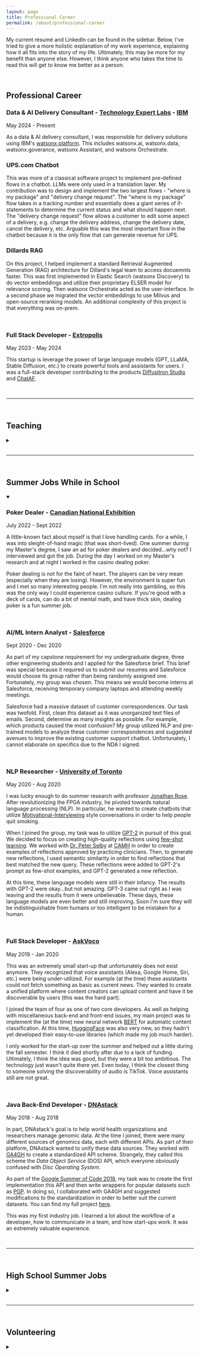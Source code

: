 ```yaml
---
layout: page
title: Professional Career
permalink: /about/professional-career
---
```


My current r&eacute;sum&eacute; and LinkedIn can be found in the sidebar. Below, I've tried to give a more holistic explanation of my work experience, explaining how it all fits into the story of my life. Ultimately, this may be more for my benefit than anyone else. However, I think anyone who takes the time to read this will get to know me better as a person.

<br>

## Professional Career

<h3>Data & AI Delivery Consultant - <a href="https://www.ibm.com/products/expertlabs" target="_blank">Technology Expert Labs</a> - <a href="https://www.ibm.com/" target="_blank">IBM</a></h3>
<span class="post-date work-experience-date">May 2024 - Present</span>

<p>As a data & AI delivery consultant, I was responsible for delivery solutions using IBM's <a href="https://www.ibm.com/products/watsonx" target="_blank">watsonx platform</a>. This includes watsonx.ai, watsonx.data, watsonx.goverance, watsonx Assistant, and watsonx Orchestrate.</p>

### UPS.com Chatbot

<p>This was more of a classical software project to implement pre-defined flows in a chatbot. LLMs were only used in a translation layer. My contribution was to design and implement the two largest flows - "where is my package" and "delivery change request". The "where is my package" flow takes in a tracking number and essentially does a giant series of if-statements to determine the current status and what should happen next. The "delivery change request" flow allows a customer to edit some aspect of a delivery, e.g. change the delivery address, change the delivery date, cancel the delivery, etc. Arguable this was the most important flow in the chatbot because it is the only flow that can generate revenue for UPS.</p> 


### Dillards RAG

<p>On this project, I helped implement a standard Retrieval Augmented Generation (RAG) architecture for Dillard's legal team to access docuemnts faster. This was first implemented in Elastic Search (watsonx Discovery) to do vector embeddings and utilize their proprietary ELSER model for relevance scoring. Then watsonx Orchestrate acted as the user-interface. In a second phase we migrated the vector embeddings to use Milvus and open-source reranking models. An additional complexity of this project is that everything was on-prem.</p>

<br>

<h3>Full Stack Developer - <a href="https://extropolis.ai/" target="_blank">Extropolis</a></h3>
<span class="post-date work-experience-date">May 2023 - May 2024</span>

<p>This startup is leverage the power of large language models (GPT, LLaMA, Stable Diffusion, etc.) to create powerful tools and assistants for users. I was a full-stack developer contributing to the products <a href="https://app.diffusitron.ai" target="_blank">Diffusitron Studio</a> and <a href="https://extropolis.ai/chataf/" target="_blank">ChatAF</a>.</p>

<br>

---

<br>

## Teaching
<details>
<summary></summary>

<p>There is an adage that "everyone should work in the service industry". I think equally everyone should teach in some form at least once in their life. To be a good teacher requires you to not only understand the material for yourself, but to understand how others understand the material. This requires a level of empathy that I have not found in any other domain. I hope teaching will always be part of my life in some way.</p>

<br>

<h3>Personal Tutor</h3>
<span class="post-date work-experience-date">2024 - 2025</span>

<p>One or two days of the week after work I tutor high school students in math; typically grade 11 to 12. In Ontario these classes are is called "<a href="https://www.edu.gov.on.ca/eng/curriculum/secondary/math1112currb.pdf#page=45" target="_blank">Functions</a>", "<a href="https://www.edu.gov.on.ca/eng/curriculum/secondary/math1112currb.pdf#page=87" target="_blank">Advanced Functions</a>", and "<a href="https://www.edu.gov.on.ca/eng/curriculum/secondary/math1112currb.pdf#page=101" target="_blank">Calculus and Vectors</a>". In the US this is equivalent to the classes which are typically called "Algebra 2", "Pre-Calculus", and "Calculus 1" (although it varies by state).</p>

<br>

<h3>Teaching Assistant - <a href="https://www.utoronto.ca/" target="_blank">University of Toronto</a></h3>
<span class="post-date work-experience-date">2021 - 2023</span>

During my Master's degree, I was the head TA of the courses <a href="https://engineering.calendar.utoronto.ca/course/ece345h1" target="_blank">ECE345</a>, <a href="https://engineering.calendar.utoronto.ca/course/ece358h1" target="_blank">ECE358</a>, and ECE1762 at the University of Toronto. Below are the exact dates.
<ul>
  <li><b>Sep 2021 - Dec 2021</b>: ECE358 and ECE345</li>
  <li><b>Sep 2022 - Dec 2022</b>: ECE358 and ECE345</li>
  <li><b>Jan 2023 - Apr 2023</b>: ECE1762</li>
</ul> 


<p>All of these courses are minor variants of each other, the broad topic being "Algorithm Design and Data Structures". The textbook used was "<a href="http://mitpress.mit.edu/9780262046305/introduction-to-algorithms/" target="_blank">Introduction to Algorithms</a>" by Thomas H Cormen, Charles E. Leiserson, Ronald L. Rivest, Clifford Stein (canonically referred to as CLRS). These courses were decently large, containing between 200 to 400 students depending on the semester. Here are some examples of <a href="/files/ECE358 Syllabus Fall 2022.pdf" target="_blank">Syllabus</a> and <a href="/files/ECE358 Weekly Schedule Fall 2022.pdf" target="_blank">Weekly Topic Schedule</a> from the 2022 Fall semester of ECE358.</p>

<p>I don't think I am overstepping when I say that I essentially ran these courses. In all three years, I created all of the homework assignments, the midterm, and the final exam as well as detailed solutions. I also created the rubrics for grading these assessments as well as managing all of the grading TAs. I completely overhauled the tutorial notes, creating a concrete lesson plan for the weekly tutorial sessions. I delivered two out of five tutorial sessions per week. I was the main contributor to responding to student questions via email and the course message board (piazza). Finally, I worked with all of the professors in order to create the Weekly Topic Schedule (example linked above) so that all lecture sections would stay on pace and in sync.</p>

<p>I am extremely proud of how these courses turned out when I was in charge. I took ECE358 during my undergraduate degree and I was disappointed at how poorly it was conducted. I always thought to myself that I could do better. Through my hard work, I reinvigorated these courses with changes that will last long after I've left. Evidenced by my <a href="/about/awards-and-achievements" target="_blank">TA awards</a> these changes were all for the better. I absolutely loved teaching these courses. Delivering the tutorials was one of my favorite parts of completing my Master's degree. Maybe one day I will come back from industry to teach at a university.</p>

<p>(In the future I may include examples of my tutorial notes, homework assignments, and exams. However, this course is still active, so I don't think I am allowed to.)</p>

<br>

<h3>Praxis I and II Teaching Assistant - <a href="https://www.utoronto.ca/" target="_blank">University of Toronto</a></h3>
<span class="post-date work-experience-date">2020 - 2021</span>

<p>At the University of Toronto, <a href="https://engsci.utoronto.ca/program/foundation-years/praxis/" target="_blank">Praxis</a> is the first-year engineering design course. This course has a lot of deliverables and they are all qualitative rather than quantitative. Thus, grading this course of over 300 students becomes quite the task. In my 3rd and 4th year, I became a grading TA of this course. I actually enjoyed it, and it helped me learn best practices when creating qualitative rubrics. These lessons were indispensable when I needed to develop similar types of rubrics as a head TA during my graduate degree.</p>

<br>

<h3>Personal Tutor - <a href="https://www.utoronto.ca/" target="_blank">University of Toronto</a></h3>
<span class="post-date work-experience-date">2019</span>

<p>An engineering student had a unique disability where she could only see things that were about 30 feet away. Any closer or farther, objects would go out of focus. In order to take notes, she needed to project her tablet onto the wall of her dorm room. As a result, she required some assistance to keep up with the classes. One of my first-year professors <a href="https://www.linkedin.com/in/jason-foster-11549438/?originalSubdomain=ca" target="_blank">Jason Foster</a> recommended me to the University of Toronto <a href="https://studentlife.utoronto.ca/department/accessibility-services/" target="_blank">Accessibility Services</a> to be her private tutor.</p>

<p>Two or three times a week, I would meet with this student for about an hour and we would go over the lecture material to make sure she understood it. I love teaching and I love helping people, so I really enjoyed these sessions.</p>

<br>

<h3>Peer Tutor - <a href="https://www.stalux.org/about/" target="_blank">Saint Thomas Aquinas High School</a></h3>
<span class="post-date work-experience-date">2016-2017</span>

<p>My high school had a peer tutoring program where upper-years would go in during their free block in order to help lower-year students with their assignments. I went in during my one free period as a Senior (Junior year I did not have a free period). This program is what sparked my love for teaching and tutoring.</p>

</details>

<br>

---

<br>

## Summer Jobs While in School
<details open>
<summary></summary>

<h3>Poker Dealer - <a href="https://www.theex.com/attractions/casino/" target="_blank">Canadian National Exhibition</a></h3>
<span class="post-date work-experience-date">July 2022 - Sept 2022</span>

<p>A little-known fact about myself is that I love handling cards. For a while, I was into sleight-of-hand magic (that was short-lived). One summer during my Master's degree, I saw an ad for poker dealers and decided...why not? I interviewed and got the job. During the day I worked on my Master's research and at night I worked in the casino dealing poker.</p>

<p>Poker dealing is not for the faint of heart. The players can be very mean (especially when they are losing). However, the environment is super fun and I met so many interesting people. I'm not really into gambling, so this was the only way I could experience casino culture. If you're good with a deck of cards, can do a bit of mental math, and have thick skin, dealing poker is a fun summer job.</p>

<br>

<h3>AI/ML Intern Analyst - <a href="https://www.salesforce.com/" target="_blank">Salesforce</a></h3>
<span class="post-date work-experience-date">Sept 2020 - Dec 2020</span>

<p>As part of my capstone requirement for my undergraduate degree, three other engineering students and I applied for the Salesforce brief. This brief was special because it required us to submit our resumes and Salesforce would choose its group rather than being randomly assigned one. Fortunately, my group was chosen. This means we would become interns at Salesforce, receiving temporary company laptops and attending weekly meetings.</p>

<p>Salesforce had a massive dataset of customer correspondences. Our task was twofold. First, clean this dataset as it was unorganized text files of emails. Second, determine as many insights as possible. For example, which products caused the most confusion? My group utilized NLP and pre-trained models to analyze these customer correspondences and suggested avenues to improve the existing customer support chatbot. Unfortunately, I cannot elaborate on specifics due to the NDA I signed.</p>

<br>

<h3>NLP Researcher - <a href="https://www.utoronto.ca/" target="_blank">University of Toronto</a></h3>
<span class="post-date work-experience-date">May 2020 - Aug 2020</span>

<p>I was lucky enough to do summer research with professor <a href="https://www.ece.utoronto.ca/people/rose-j-s/" target="_blank">Jonathan Rose</a>. After revolutionizing the FPGA industry, he pivoted towards natural language processing (NLP). In particular, he wanted to create chatbots that utilize <a href="https://www.guilford.com/books/Motivational-Interviewing/Miller-Rollnick/9781462552795" target="_blank">Motivational-Interviewing</a> style conversations in order to help people quit smoking.</p>

<p>When I joined the group, my task was to utilize <a href="https://cdn.openai.com/better-language-models/language_models_are_unsupervised_multitask_learners.pdf" target="_blank">GPT-2</a> in pursuit of this goal. We decided to focus on creating high-quality reflections using <a href="https://arxiv.org/abs/2005.14165" target="_blank">few-shot learning</a>. We worked with <a href="https://www.camh.ca/en/science-and-research/science-and-research-staff-directory/peterselby" target="_blank">Dr. Peter Selby</a> at <a href="https://www.camh.ca/" target="_blank">CAMH</a> in order to create examples of reflections approved by practicing clinicians. Then, to generate new reflections, I used semantic similarity in order to find reflections that best matched the new query. These reflections were added to GPT-2's prompt as few-shot examples, and GPT-2 generated a new reflection.</p>

<p>At this time, these language models were still in their infancy. The results with GPT-2 were okay...but not amazing. GPT-3 came out right as I was leaving and the results from it were unbelievable. These days, these language models are even better and still improving. Soon I'm sure they will be indistinguishable from humans or too intelligent to be mistaken for a human.</p>


<br>

<h3>Full Stack Developer - <a href="https://hatchery.engineering.utoronto.ca/team/voco/" target="_blank">AskVoco</a></h3>
<span class="post-date work-experience-date">May 2019 - Jan 2020</span>

<p>This was an extremely small start-up that unfortunately does not exist anymore. They recognized that voice assistants (Alexa, Google Home, Siri, etc.) were being under-utilized. For example (at the time) these assistants could not fetch something as basic as current news. They wanted to create a unified platform where content creators can upload content and have it be discoverable by users (this was the hard part).</p>

<p>I joined the team of four as one of two core developers. As well as helping with miscellaneous back-end and front-end issues, my main project was to implement the (at the time) new neural network <a href="https://arxiv.org/abs/1810.04805" target="_blank">BERT</a> for automatic content classification. At this time, <a href="https://huggingface.co/" target="_blank">HuggingFace</a> was also very new, so they hadn't yet developed their easy-to-use libraries (which made my job much harder).</p>

<p>I only worked for the start-up over the summer and helped out a little during the fall semester. I think it died shortly after due to a lack of funding. Ultimately, I think the idea was good, but they were a bit too ambitious. The technology just wasn't quite there yet. Even today, I think the closest thing to someone solving the discoverability of audio is TikTok. Voice assistants still are not great.</p>

<br>

<h3>Java Back-End Developer - <a href="https://dnastack.com/" target="_blank">DNAstack</a></h3>
<span class="post-date work-experience-date">May 2018 - Aug 2018</span>

<p>In part, DNAstack's goal is to help world health organizations and researchers manage genomic data. At the time I joined, there were many different sources of genomics data, each with different APIs. As part of their platform, DNAstack wanted to unify these data sources. They worked with <a href="https://www.ga4gh.org/" target="_blank">GA4GH</a> to create a standardized API scheme. Strangely, they called this scheme the <i>Data Object Service</i> (DOS) API, which everyone obviously confused with <i>Disc Operating System</i>.</p>

<p>As part of the <a href="https://summerofcode.withgoogle.com/archive/2018/projects" target="_blank">Google Summer of Code 2018</a>, my task was to create the first implementation this API and then write wrappers for popular datasets such as <a href="https://personalgenomes.ca/data" target="_blank">PGP</a>. In doing so, I collaborated with GA4GH and suggested modifications to the standardization in order to better suit the current datasets. You can find my full project <a href="https://summerofcode.withgoogle.com/archive/2018/projects/4858482238947328" target="_blank">here</a>.</p>

<p>This was my first industry job. I learned a lot about the workflow of a developer, how to communicate in a team, and how start-ups work. It was an extremely valuable experience.</p>

</details>

<br>

---

<br>

## High School Summer Jobs

<details>
<summary></summary>

<h3>Waiter and Delivery Guy - <a href="https://www.wmur.com/article/asia-restaurant-dover-new-hampshire-10-5-22/41530947" target="_blank">Dover Asia</a></h3>
<span class="post-date work-experience-date">May 2018 - Aug 2018</span>

<p>I could have done a third summer with UNH. However, I had just finished the most intense semester of my life due to my (successful) drive to become the valedictorian of my high school. Furthermore, at the end of that summer, I was going to begin the hardest engineering program in Canada, which I was anticipating (correctly) to also be extremely intense. Thus, I decided I wanted a more relaxed summer job working in customer service. I walked around downtown Dover (my home town) until I found a help-wanted sign. The staff at Dover Asia were extremely nice and working there meant I got free pork fried rice!</p>

<p>I did a little bit of everything. I helped take orders over the phone, wait tables in the restaurant, pack orders in the kitchen, and deliver orders. A few times I even helped roll sushi! I really enjoyed working there. Interacting on a consistent basis with the "general public" forced me out of my usual bubble and helped me see the world from different perspectives. The few times when I had to deal with rude customers really helped my conflict resolution and de-escalation skills.</p>

<p>Fun fact, this job was the catalyst to my fascination with billiards (pool). The establishment had a large pool room and held weekly events. In the downtime, I would often play against the owner (an older man who could barely see, yet somehow rarely missed a shot). He taught me the fundamentals and I've been hooked ever since. </p>

<br>

<h3>Programmer - <a href="https://www.unh.edu/" target="_blank">University of New Hampshire</a></h3>
<span class="post-date work-experience-date">Jun 2015 - Aug 2015 &nbsp; and &nbsp; Jun 2016 - Aug 2016</span>

<p>At this time in my life, I was eager to gain experience as a computer programmer. Luckily, I somehow landed a job working for <a href="https://ccom.unh.edu/user/vschmidt" target="_blank">Val Schmidt</a> at the University of New Hampshire (UNH) <a href="https://ccom.unh.edu/" target="_blank">Center for Coastal & Ocean Mapping/Joint Hydrographic Center</a> in the <a href="https://marine.unh.edu/research-centers/facilities/jere-chase-ocean-engineering-laboratory" target="_blank">Jere A. Chase Ocean Engineering Laboratory</a>. One of their goals is to accurately map the ocean floor. During both summers, I worked on independent projects to help achieve this goal.</p>

<p>In my first summer, I was given the task of developing efficient C++ libraries for their sonar equipment to model refraction in the sound speed profile. The technique used is called <a href="https://en.wikipedia.org/wiki/Ray_tracing_(graphics)" target="_blank">ray tracing</a>. Now, this technique is used by almost all game engines, but at the time was not quite as popular. Unfortunately, this project has been lost to time.</p>

<p>In my second summer, I created a prototype graphical mission planning system for autonomous robotic boats using <a href="https://en.wikipedia.org/wiki/Ray_tracing_(graphics)" target="_blank">Cesium.js</a>. The UI was a globe similar to Google Earth. The tool allowed the user to create various patterns of navigation paths and export the corresponding coordinates. This code can be found on my GitHub <a href="https://github.com/ekeilty17/Cesium_Mission" target="_blank">here</a>. </p>

<br>

<h3>Cart Attendant - <a href="https://www.rochestercc.com/" target="_blank">Rochester Country Club</a></h3>
<span class="post-date work-experience-date">May 2015 - Jun 2015</span>

<p>This was my first job. My main responsibility was to distribute, collect, wash, and maintain golf carts from the members. I would also do whatever other odd job the club pro needed help with. Unfortunately, my employment only lasted about a month because I received an offer to work as a computer programmer at UNH, which I obviously couldn't refuse. Nonetheless, I loved working there and I still love that golf course.</p>

</details>

<br>

---

<br>

## Volunteering

<details>
<summary></summary>


<h3><a href="https://www.tiff.net/" target="_blank">Toronto International Film Festival</a> (TIFF)</h3>
<span class="post-date work-experience-date">Sep 2018 &nbsp; and &nbsp; Sep 2019</span>

<p>The Toronto International Film Festival occurs every year, debuting a variety of films. I volunteered and just helped direct people to their theatre and deal with any conflicts during the showings. It was extremely fun. I highly recommend it to others.</p>

<br>

<h3><a href="https://aquinasathletics.org/main/teamcamps/id/3667087/seasonId/4243872" target="_blank">STA Hockey Pink Game</a></h3>
<span class="post-date work-experience-date">Feb 2016 &nbsp; and &nbsp; Feb 2017</span>

<p>Every year, my high school holds "pink games" for a number of their sports teams as a fundraiser for breast cancer. I (being the captain of the boys varsity hockey team) helped with a lot of the organization of fundraising surrounding our pink game. Obviously, I also played in the game. All proceeds were donated to <a href="https://www.wdhospital.org/wdh2" target="_blank">Wentworth-Douglas Hospital</a>.</p>

<br>

<h3><a href="https://doverchildrenshome.org/" target="_blank">Dover Children's Home</a></h3>
<span class="post-date work-experience-date">2011-2013</span>

<p>For a long time, every other Thursday my mom and I would cook and meal and deliver it to the Dover Children's Home. If we're being honest, my mom was the head chef and I just did my best to help. I remember really enjoying doing this, and I'm not sure why we stopped.</p>

</details>

